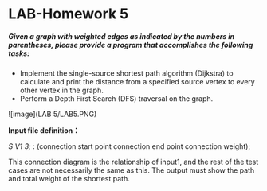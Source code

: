 # LAB-Homework 5
##### Given a graph with weighted edges as indicated by the numbers in parentheses, please provide a program that accomplishes the following tasks:
* Implement the single-source shortest path algorithm (Dijkstra) to calculate and print the distance from a specified source vertex to every other vertex in the graph.
* Perform a Depth First Search (DFS) traversal on the graph.

![image](LAB 5/LAB5.PNG)

**Input file definition：**

*S V1 3;* : (connection start point connection end point connection weight);

<PS>This connection diagram is the relationship of input1, and the rest of the test cases are not necessarily the same as this.
The output must show the path and total weight of the shortest path.
